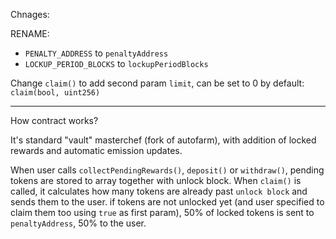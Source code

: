 Chnages:

RENAME:
  - `PENALTY_ADDRESS` to `penaltyAddress`
  - `LOCKUP_PERIOD_BLOCKS` to `lockupPeriodBlocks`

Change `claim()` to add second param `limit`, can be set to 0 by default: `claim(bool, uint256)`


---

How contract works?

It's standard "vault" masterchef (fork of autofarm), with addition of locked rewards and automatic emission updates.

When user calls `collectPendingRewards()`, `deposit()` or `withdraw()`, pending tokens are stored to array together with unlock block. When `claim()` is called,
it calculates how many tokens are already past `unlock block` and sends them to the user. if tokens are not unlocked yet (and user specified to claim them too using `true` as first param),
50% of locked tokens is sent to `penaltyAddress`, 50% to the user.
